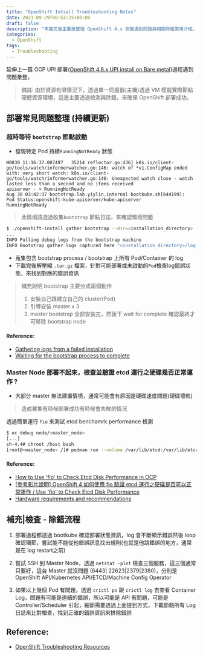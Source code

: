 ```yaml
---
title: "OpenShift Intsall Troubleshooting Notes"
date: 2021-09-29T00:53:25+08:00
draft: false
description: "本篇文章主要是整理 OpenShift 4.x 安裝遇到問題與相關除錯常用介紹。"
categories:
  - OpenShift
tags:
  - Troubleshooting
---
```


延伸上一篇 OCP UPI 部署([OpenShift 4.8.x UPI install on Bare metal](https://blog.yylin.io/p/openshift-4.8.x-upi-install-on-bare-metal))過程遇到問題彙整。

> 備註: 由於資源有限情況下，透過單一伺服器(主機)透過 VM 模擬實際節點硬體資源環境，這邊主要透過檢測與除錯，來確保 OpenShift 部署成功。

## 部署常見問題整理 (持續更新)

### 超時等待 `bootstrap` 節點啟動

- 發現特定 Pod 持續`RunningNotReady` 狀態

```bash=
W0830 11:16:37.087497   35214 reflector.go:436] k8s.io/client-go/tools/watch/informerwatcher.go:146: watch of *v1.ConfigMap ended with: very short watch: k8s.io/client-go/tools/watch/informerwatcher.go:146: Unexpected watch close - watch lasted less than a second and no items received
apiserver - > RunningNotReady
Aug 30 03:42:37 bootstrap.lab.yiylin.internal bootkube.sh[644199]:         Pod Status:openshift-kube-apiserver/kube-apiserver        RunningNotReady
```

> 此情境請透過收集`bootstrap` 節點日誌，來確認環境問題

```bash
$ ./openshift-install gather bootstrap --dir=<installation_directory> 
...
INFO Pulling debug logs from the bootstrap machine
INFO Bootstrap gather logs captured here "<installation_directory>/log-bundle-<timestamp>.tar.gz"
```
- 蒐集包含 bootstrap process / bootstrap 上所有 Pod/Container 的 log
- 下載完後解壓縮 `.tar.gz` 檔案，針對可能部署或未啟動的`Pod`檢查log錯誤狀態，來找到對應的錯誤資訊

> 補充說明 bootstrap 主要分成兩個動作
> 1. 安裝自己跟建立自己的 cluster(Pod)
> 2. 引導安裝 master x 3 
> 3. master bootstrap 全部安裝完，然後下 wait for complete 確認最終才可移除 bootstrap node

#### Reference: 

- [Gathering logs from a failed installation](https://docs.openshift.com/container-platform/4.8/installing/installing-troubleshooting.html#installation-bootstrap-gather_installing-troubleshooting)
- [Waiting for the bootstrap process to complete](https://docs.openshift.com/container-platform/4.8/installing/installing_bare_metal/installing-bare-metal.html#installation-installing-bare-metal_installing-bare-metal)

### Master Node 部署不起來，檢查並驗證 etcd 運行之硬碟是否正常運作 ?

- 大部分 master 無法建置情境，通常可能會有原因是硬碟速度問題(硬碟壞軌)
> 造成叢集有時候部署成功有時候會失敗的情況

透過簡單運行 `fio` 來測試 etcd benchamrk performance 檢測
```bash
$ oc debug node/<master_node>
[...]
sh-4.4# chroot /host bash
[root@<master_node> /]# podman run --volume /var/lib/etcd:/var/lib/etcd:Z quay.io/openshift-scale/etcd-perf
```

#### Reference:
-  [How to Use 'fio' to Check Etcd Disk Performance in OCP
](https://access.redhat.com/solutions/4885641)
-  [[參考影片說明] OpenShift 4 如何使用 fio 驗證 etcd 運行之硬碟是否可以正常運作 / Use 'fio' to Check Etcd Disk Performance](https://www.youtube.com/watch?v=6qjsh9J3ndM&ab_channel=PingChunHuang)
- [Hardware requirements and recommendations](https://www.ibm.com/docs/en/cloud-private/3.2.x?topic=requirements-hardware-recommendations)


## 補充|檢查 - 除錯流程

1.  部署過程都透過 bootkube 確認部署狀態資訊，log 會不斷顯示錯誤然後 loop 確認環節，嘗試能不能從他錯誤訊息找出規則(也就是他跳錯誤的地方，通常是在 log restart之前)

2.  嘗試 SSH 到 Master Node，透過 `netstat -plnt` 檢查三個服務，這三個通常只要好，這台 Master 就沒問題 (6443| 22623|2379|2380)，分別是 OpenShift API/Kubernetes API/ETCD/Machine Config Operator

3. 如果以上幾個 Pod 有問題，透過 `crictl ps` 跟 `crictl log` 去查看 Container Log，問題有可能是連續的錯誤，所以可能是 API 有問題，可能是 Controller/Scheduler 引起，細節需要透過上面提到方式，下載節點所有 Log 日誌來比對檢查，找到正確的錯誤資訊來排除錯誤

## Reference:
- [OpenShift Troubleshooting Resources](https://connect.redhat.com/en/blog/openshift-troubleshooting-resources)

